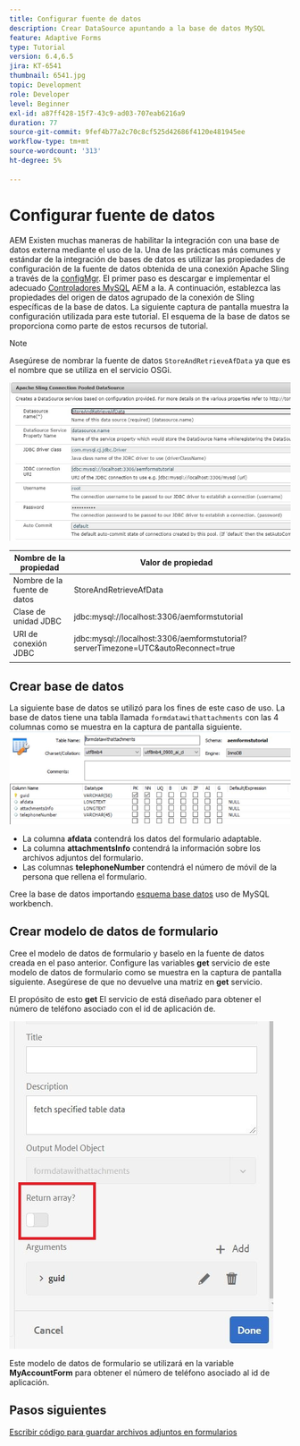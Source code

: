 ```yaml
---
title: Configurar fuente de datos
description: Crear DataSource apuntando a la base de datos MySQL
feature: Adaptive Forms
type: Tutorial
version: 6.4,6.5
jira: KT-6541
thumbnail: 6541.jpg
topic: Development
role: Developer
level: Beginner
exl-id: a87ff428-15f7-43c9-ad03-707eab6216a9
duration: 77
source-git-commit: 9fef4b77a2c70c8cf525d42686f4120e481945ee
workflow-type: tm+mt
source-wordcount: '313'
ht-degree: 5%

---
```


# Configurar fuente de datos

AEM Existen muchas maneras de habilitar la integración con una base de datos externa mediante el uso de la. Una de las prácticas más comunes y estándar de la integración de bases de datos es utilizar las propiedades de configuración de la fuente de datos obtenida de una conexión Apache Sling a través de la [configMgr](http://localhost:4502/system/console/configMgr).
El primer paso es descargar e implementar el adecuado [Controladores MySQL](https://mvnrepository.com/artifact/mysql/mysql-connector-java) AEM a la.
A continuación, establezca las propiedades del origen de datos agrupado de la conexión de Sling específicas de la base de datos. La siguiente captura de pantalla muestra la configuración utilizada para este tutorial. El esquema de la base de datos se proporciona como parte de estos recursos de tutorial.

>[!NOTE]
>Asegúrese de nombrar la fuente de datos `StoreAndRetrieveAfData` ya que es el nombre que se utiliza en el servicio OSGi.


![data-source](assets/data-source.JPG)

| Nombre de la propiedad | Valor de propiedad |   |
|---------------------|------------------------------------------------------------------------------------|---|
| Nombre de la fuente de datos | StoreAndRetrieveAfData |   |
| Clase de unidad JDBC | jdbc:mysql://localhost:3306/aemformstutorial |   |
| URI de conexión JDBC | jdbc:mysql://localhost:3306/aemformstutorial?serverTimezone=UTC&amp;autoReconnect=true |   |
|                     |                                                                                    |   |


## Crear base de datos


La siguiente base de datos se utilizó para los fines de este caso de uso. La base de datos tiene una tabla llamada `formdatawithattachments` con las 4 columnas como se muestra en la captura de pantalla siguiente.
![data-base](assets/table-schema.JPG)

* La columna **afdata** contendrá los datos del formulario adaptable.
* La columna **attachmentsInfo** contendrá la información sobre los archivos adjuntos del formulario.
* Las columnas **telephoneNumber** contendrá el número de móvil de la persona que rellena el formulario.

Cree la base de datos importando [esquema base datos](assets/data-base-schema.sql)
uso de MySQL workbench.

## Crear modelo de datos de formulario

Cree el modelo de datos de formulario y baselo en la fuente de datos creada en el paso anterior.
Configure las variables **get** servicio de este modelo de datos de formulario como se muestra en la captura de pantalla siguiente.
Asegúrese de que no devuelve una matriz en **get** servicio.

El propósito de esto **get** El servicio de está diseñado para obtener el número de teléfono asociado con el id de aplicación de.

![get-service](assets/get-service.JPG)

Este modelo de datos de formulario se utilizará en la variable **MyAccountForm** para obtener el número de teléfono asociado al id de aplicación.

## Pasos siguientes

[Escribir código para guardar archivos adjuntos en formularios](./store-form-attachments.md)
